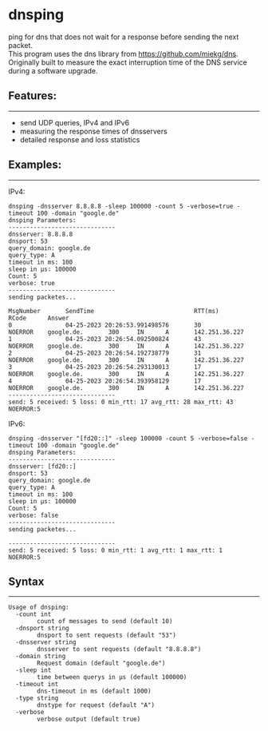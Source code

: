 # dnsping
ping for dns that does not wait for a response before sending the next packet.  
This program uses the dns library from https://github.com/miekg/dns.  
Originally built to measure the exact interruption time of the DNS service during a software upgrade.
  


## Features:
---
- send UDP queries, IPv4 and IPv6
- measuring the response times of dnsservers
- detailed response and loss statistics

## Examples:
---
IPv4:
```
dnsping -dnsserver 8.8.8.8 -sleep 100000 -count 5 -verbose=true -timeout 100 -domain "google.de"
dnsping Parameters:
------------------------------
dnsserver: 8.8.8.8
dnsport: 53
query_domain: google.de
query_type: A
timeout in ms: 100
sleep in μs: 100000
Count: 5
verbose: true
------------------------------
sending packetes...

MsgNumber       SendTime                            RTT(ms)         RCode      Answer              
0               04-25-2023 20:26:53.991498576       30              NOERROR    google.de.       300     IN      A       142.251.36.227 
1               04-25-2023 20:26:54.092500824       43              NOERROR    google.de.       300     IN      A       142.251.36.227 
2               04-25-2023 20:26:54.192738779       31              NOERROR    google.de.       300     IN      A       142.251.36.227 
3               04-25-2023 20:26:54.293130013       17              NOERROR    google.de.       300     IN      A       142.251.36.227 
4               04-25-2023 20:26:54.393958129       17              NOERROR    google.de.       300     IN      A       142.251.36.227 
------------------------------
send: 5 received: 5 loss: 0 min_rtt: 17 avg_rtt: 28 max_rtt: 43
NOERROR:5 
```
IPv6:
```
dnsping -dnsserver "[fd20::]" -sleep 100000 -count 5 -verbose=false -timeout 100 -domain "google.de"
dnsping Parameters:
------------------------------
dnsserver: [fd20::]
dnsport: 53
query_domain: google.de
query_type: A
timeout in ms: 100
sleep in μs: 100000
Count: 5
verbose: false
------------------------------
sending packetes...

------------------------------
send: 5 received: 5 loss: 0 min_rtt: 1 avg_rtt: 1 max_rtt: 1
NOERROR:5 

```

## Syntax
---
```
Usage of dnsping:
  -count int
        count of messages to send (default 10)
  -dnsport string
        dnsport to sent requests (default "53")
  -dnsserver string
        dnsserver to sent requests (default "8.8.8.8")
  -domain string
        Request domain (default "google.de")
  -sleep int
        time between querys in μs (default 100000)
  -timeout int
        dns-timeout in ms (default 1000)
  -type string
        dnstype for request (default "A")
  -verbose
        verbose output (default true)
```
